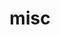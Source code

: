 ---
layout: page
title: misc
nav: true
nav_order: 8
dropdown: true
children:
  - title: Countries Visited
    permalink: /assets/visited_places/index.html
---
